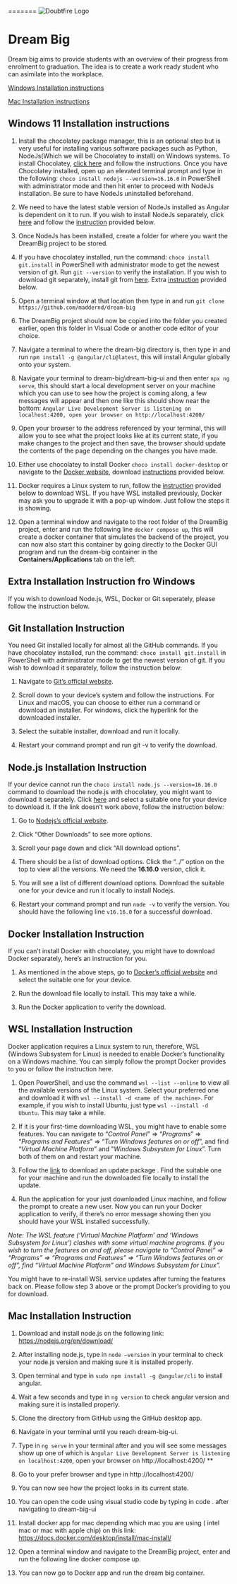 =======
![Doubtfire Logo](http://puu.sh/lyClF/fde5bfbbe7.png)
# Dream Big

Dream big aims to provide students with an overview of their progress from enrolment to graduation. The idea is to create a work ready student who can asimilate into the workplace.

[Windows Installation instructions](#windows-11-installation-instructions)

[Mac Installation instructions](#mac-installation-instruction)

## **Windows 11 Installation instructions**

1. Install the chocolatey package manager, this is an optional step but is very useful for installing various software packages such as Python, NodeJs(Which we will be Chocolatey to install) on Windows systems. To install Chocolatey, [click here](https://chocolatey.org/install) and follow the instructions. Once you have Chocolatey installed, open up an elevated terminal prompt and type in the following: `choco install nodejs --version=16.16.0` in PowerShell with administrator mode and then hit enter to proceed with NodeJs installation. Be sure to have NodeJs uninstalled beforehand.

2. We need to have the latest stable version of NodeJs installed as Angular is dependent on it to run. If you wish to install NodeJs separately, click [here](https://nodejs.org/en/) and follow the [instruction](#nodejs-installation-instruction) provided below. 


3. Once NodeJs has been installed, create a folder for where you want the DreamBig project to be stored.

4. If you have chocolatey installed, run the command: `choco install git.install` in PowerShell with administrator mode to get the newest version of git. Run `git --version` to verify the installation. If you wish to download git separately, install git from [here](https://git-scm.com/download/win). Extra [instruction](#git-installation-instruction) provided below.

5. Open a terminal window at that location then type in and run `git clone https://github.com/maddernd/dream-big`

6. The DreamBig project should now be copied into the folder you created earlier, open this folder in Visual Code or another code editor of your choice.

7. Navigate a terminal to where the dream-big directory is, then type in and run `npm install -g @angular/cli@latest`, this will install Angular globally onto your system.

8. Navigate your terminal to dream-big\dream-big-ui and then enter `npx ng serve`, this should start a local development server on your machine which you can use to see how the project is coming along, a few messages will appear and then one like this should show near the bottom: `Angular Live Development Server is listening on localhost:4200, open your browser on http://localhost:4200/`

9. Open your browser to the address referenced by your terminal, this will allow you to see what the project looks like at its current state, if you make changes to the project and then save, the browser should update the contents of the page depending on the changes you have made.

10. Either use chocolatey to install Docker `choco install docker-desktop` or navigate to the [Docker website](https://www.docker.com/get-started/), download [instructions](#docker-installation-instruction)  provided below.

11. Docker requires a Linux system to run, follow the [instruction](#wsl-installation-instruction) provided below to download WSL. If you have WSL installed previously, Docker may ask you to upgrade it with a pop-up window. Just follow the steps it is showing.

12. Open a terminal window and navigate to the root folder of the DreamBig project, enter and run the following line `docker compose up`, this will create a docker container that simulates the backend of the project, you can now also start this container by going directly to the Docker GUI program and run the dream-big container in the **Containers/Applications** tab on the left.

## **Extra Installation Instruction fro Windows**

If you wish to download Node.js, WSL, Docker or Git seperately, please follow the instruction below. 

## Git Installation Instruction

You need Git installed locally for almost all the GitHub commands. If you have chocolatey installed, run the command: `choco install git.install` in PowerShell with administrator mode to get the newest version of git. If you wish to download it separately, follow the instruction below:

1. Navigate to [Git’s official website](https://git-scm.com/download/win).

2. Scroll down to your device’s system and follow the instructions. For Linux and macOS, you can choose to either run a command or download an installer. For windows, click the hyperlink for the downloaded installer.

3. Select the suitable installer, download and run it locally. 

4. Restart your command prompt and run git -v to verify the download.

## Node.js Installation Instruction

If your device cannot run the `choco install node.js --version=16.16.0` command to download the node.js with chocolatey, you might want to download it separately. Click [here](https://nodejs.org/dist/v16.16.0/) and select a suitable one for your device to download it. If the link doesn’t work above, follow the instruction below:

1. Go to [Nodejs’s official website](https://nodejs.org/en/).

2. Click “Other Downloads” to see more options.

3. Scroll your page down and click “All download options”.

4. There should be a list of download options. Click the “../” option on the top to view all the versions. We need the **16.16.0** version, click it.

5. You will see a list of different download options. Download the suitable one for your device and run it locally to install Nodejs.

6. Restart your command prompt and run `node -v`  to verify the version. You should have the following line `v16.16.0` for a successful download.

## Docker Installation Instruction

If you can’t install Docker with chocolatey, you might have to download Docker separately, here’s an instruction for you.

1. As mentioned in the above steps, go to [Docker’s official website](https://www.docker.com/get-started/) and select the suitable one for your device.

2. Run the download file locally to install. This may take a while. 

3. Run the Docker application to verify the download.

## WSL Installation Instruction

Docker application requires a Linux system to run, therefore, WSL (Windows Subsystem for Linux) is needed to enable Docker’s functionality on a Windows machine. You can simply follow the prompt Docker provides to you or follow the instruction here.

1. Open PowerShell, and use the command `wsl --list --online` to view all the available versions of the Linux system. Select your preferred one and download it with `wsl --install -d <name of the machine>`. For example, if you wish to install Ubuntu, just type `wsl --install -d Ubuntu`. This may take a while.

2. If it is your first-time downloading WSL, you might have to enable some features. You can navigate to  “*Control Panel*” => “*Programs*” => “*Programs and Features*” => “*Turn Windows features on or off*”, and find “*Virtual Machine Platform*” and "*Windows Subsystem for Linux*”. Turn both of them on and restart your machine.

3. Follow the [link](https://aka.ms/wsl2kernel) to download an update package . Find the suitable one for your machine and run the downloaded file locally to install the update. 

4. Run the application for your just downloaded Linux machine, and follow the prompt to create a new user. Now you can run your Docker application to verify, if there’s no error message showing then you should have your WSL installed successfully.

*Note: The WSL feature (‘Virtual Machine Platform’ and ‘Windows Subsystem for Linux’) clashes with some virtual machine programs. If you wish to turn the features on and off, please navigate to “Control Panel” => “Programs” => “Programs and Features” => “Turn Windows features on or off”, find “Virtual Machine Platform” and Windows Subsystem for Linux”.*

You might have to re-install WSL service updates after turning the features back on. Please follow step 3 above or the prompt Docker’s providing to you for download.

## **Mac Installation Instruction**

1. Download and install node.js on the following link: https://nodejs.org/en/download/

2. After installing node.js, type in `node –version` in your terminal to check your node.js version and making sure it is installed properly.

3. Open terminal and type in `sudo npm install -g @angular/cli` to install angular.

4. Wait a few seconds and type in `ng version` to check angular version and making sure it is installed properly.

5. Clone the directory from GitHub using the GitHub desktop app.

6. Navigate in your terminal until you reach dream-big-ui.

7. Type in `ng serve` in your terminal after and you will see some messages show up one of which is `Angular Live Development Server is listening on localhost:4200`, open your browser on http://localhost:4200/ **

8. Go to your prefer browser and type in http://localhost:4200/

9. You can now see how the project looks in its current state.

10. You can open the code using visual studio code by typing in code . after navigating to dream-big-ui

11. Install docker app for mac depending which mac you are using ( intel mac or mac with apple chip) on this link: https://docs.docker.com/desktop/install/mac-install/

12. Open a terminal window and navigate to the DreamBig project, enter and run the following line docker compose up.

13. You can now go to Docker app and run the dream big container.